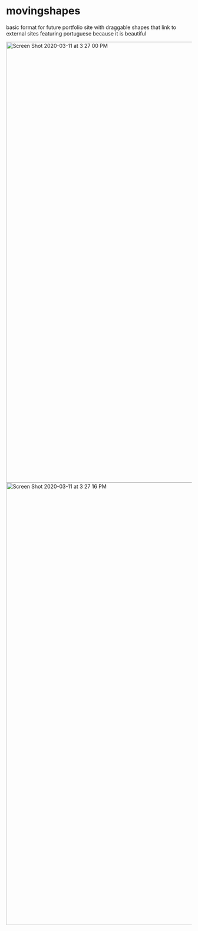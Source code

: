 # movingshapes
basic format for future portfolio site with draggable shapes that link to external sites
featuring portuguese because it is beautiful


<img width="1192" alt="Screen Shot 2020-03-11 at 3 27 00 PM" src="https://user-images.githubusercontent.com/53051292/76456303-28030500-63ad-11ea-8172-e6b72c50a9a0.png">

<img width="1197" alt="Screen Shot 2020-03-11 at 3 27 16 PM" src="https://user-images.githubusercontent.com/53051292/76456311-2afdf580-63ad-11ea-8099-724aa57503e6.png">
